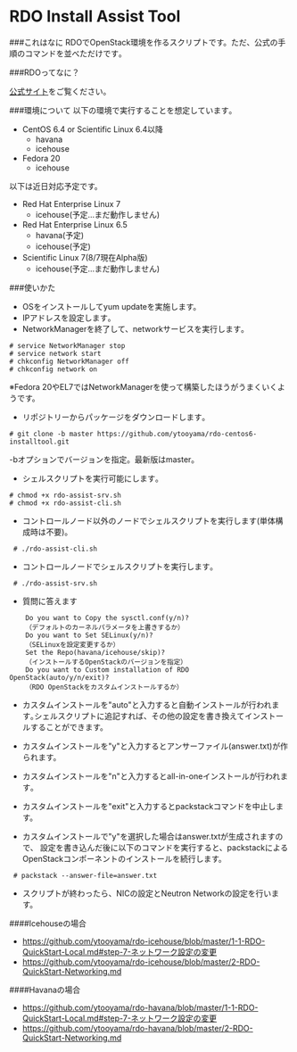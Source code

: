 RDO Install Assist Tool
==========

###これはなに
RDOでOpenStack環境を作るスクリプトです。ただ、公式の手順のコマンドを並べただけです｡

###RDOってなに？

[公式サイト](http://jp-redhat.com/openstack/rdo/)をご覧ください。

###環境について
以下の環境で実行することを想定しています｡

- CentOS 6.4 or Scientific Linux 6.4以降
  - havana
  - icehouse
- Fedora 20
  - icehouse

以下は近日対応予定です。
- Red Hat Enterprise Linux 7
  - icehouse(予定...まだ動作しません)
- Red Hat Enterprise Linux 6.5
  - havana(予定)
  - icehouse(予定)
- Scientific Linux 7(8/7現在Alpha版)
  - icehouse(予定...まだ動作しません)

###使いかた
- OSをインストールしてyum updateを実施します。
- IPアドレスを設定します｡
- NetworkManagerを終了して、networkサービスを実行します｡

```
# service NetworkManager stop
# service network start
# chkconfig NetworkManager off
# chkconfig network on
```
※Fedora 20やEL7ではNetworkManagerを使って構築したほうがうまくいくようです。

- リポジトリーからパッケージをダウンロードします｡

```
# git clone -b master https://github.com/ytooyama/rdo-centos6-installtool.git
```
-bオプションでバージョンを指定。最新版はmaster。

- シェルスクリプトを実行可能にします｡

```
# chmod +x rdo-assist-srv.sh
# chmod +x rdo-assist-cli.sh
```

- コントロールノード以外のノードでシェルスクリプトを実行します(単体構成時は不要)｡

```
 # ./rdo-assist-cli.sh
```

- コントロールノードでシェルスクリプトを実行します｡

```
 # ./rdo-assist-srv.sh
```

- 質問に答えます

```
	Do you want to Copy the sysctl.conf(y/n)?
	（デフォルトのカーネルパラメータを上書きするか）
	Do you want to Set SELinux(y/n)?
	（SELinuxを設定変更するか）
	Set the Repo(havana/icehouse/skip)?
	（インストールするOpenStackのバージョンを指定）
	Do you want to Custom installation of RDO OpenStack(auto/y/n/exit)?
	（RDO OpenStackをカスタムインストールするか）
```
- カスタムインストールを"auto"と入力すると自動インストールが行われます｡シェルスクリプトに追記すれば、その他の設定を書き換えてインストールすることができます。
- カスタムインストールを"y"と入力するとアンサーファイル(answer.txt)が作られます。
- カスタムインストールを"n"と入力するとall-in-oneインストールが行われます｡
- カスタムインストールを"exit"と入力するとpackstackコマンドを中止します。

- カスタムインストールで"y"を選択した場合はanswer.txtが生成されますので、
設定を書き込んだ後に以下のコマンドを実行すると、packstackによるOpenStackコンポーネントのインストールを続行します。

```
 # packstack --answer-file=answer.txt
```

- スクリプトが終わったら、NICの設定とNeutron Networkの設定を行います。

####Icehouseの場合

- <https://github.com/ytooyama/rdo-icehouse/blob/master/1-1-RDO-QuickStart-Local.md#step-7-ネットワーク設定の変更>
- <https://github.com/ytooyama/rdo-icehouse/blob/master/2-RDO-QuickStart-Networking.md>

####Havanaの場合

- <https://github.com/ytooyama/rdo-havana/blob/master/1-1-RDO-QuickStart-Local.md#step-7-ネットワーク設定の変更>
- <https://github.com/ytooyama/rdo-havana/blob/master/2-RDO-QuickStart-Networking.md>
